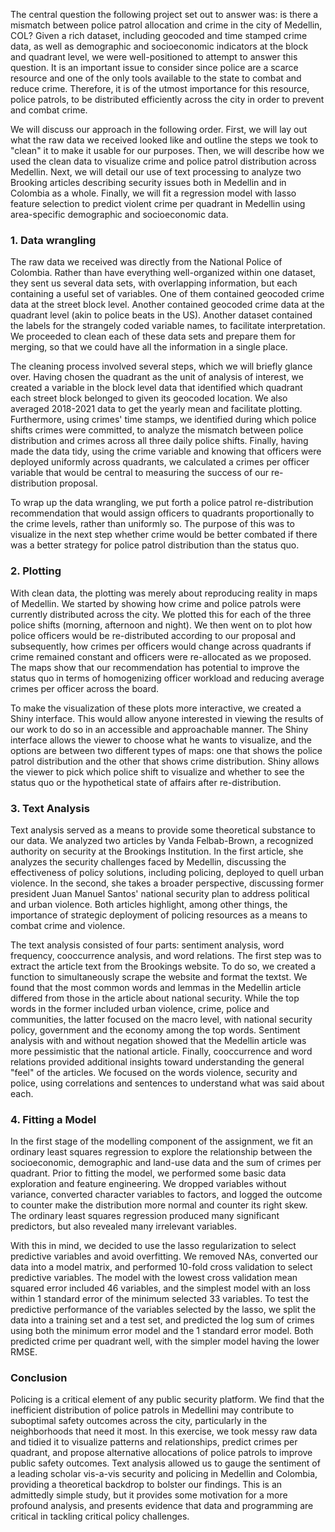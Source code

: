 The central question the following project set out to answer was: is there a mismatch between police patrol allocation and crime in the city of Medellin, COL? Given a rich dataset, including geocoded and time stamped crime data, as well as demographic and socioeconomic indicators at the block and quadrant level, we were well-positioned to attempt to answer this question. It is an important issue to consider since police are a scarce resource and one of the only tools available to the state to combat and reduce crime. Therefore, it is of the utmost importance for this resource, police patrols, to be distributed efficiently across the city in order to prevent and combat crime.

We will discuss our approach in the following order. First, we will lay out what the raw data we received looked like and outline the steps we took to "clean" it to make it usable for our purposes. Then, we will describe how we used the clean data to visualize crime and police patrol distribution across Medellin. Next, we will detail our use of text processing to analyze two Brooking articles describing security issues both in Medellin and in Colombia as a whole. Finally, we will fit a regression model with lasso feature selection to predict violent crime per quadrant in Medellin using area-specific demographic and socioeconomic data.

### 1. Data wrangling

The raw data we received was directly from the National Police of Colombia. Rather than have everything well-organized within one dataset, they sent us several data sets, with overlapping information, but each containing a useful set of variables. One of them contained geocoded crime data at the street block level. Another contained geocoded crime data at the quadrant level (akin to police beats in the US). Another dataset contained the labels for the strangely coded variable names, to facilitate interpretation. We proceeded to clean each of these data sets and prepare them for merging, so that we could have all the information in a single place. 

The cleaning process involved several steps, which we will briefly glance over. Having chosen the quadrant as the unit of analysis of interest, we created a variable in the block level data that identified which quadrant each street block belonged to given its geocoded location. We also averaged 2018-2021 data to get the yearly mean and facilitate plotting. Furthermore, using crimes' time stamps, we identified during which police shifts crimes were committed, to analyze the mismatch between police distribution and crimes across all three daily police shifts. Finally, having made the data tidy, using the crime variable and knowing that officers were deployed uniformly across quadrants, we calculated a crimes per officer variable that would be central to measuring the success of our re-distribution proposal.

To wrap up the data wrangling, we put forth a police patrol re-distribution recommendation that would assign officers to quadrants proportionally to the crime levels, rather than uniformly so. The purpose of this was to visualize in the next step whether crime would be better combated if there was a better strategy for police patrol distribution than the status quo.

### 2. Plotting

With clean data, the plotting was merely about reproducing reality in maps of Medellin. We started by showing how crime and police patrols were currently distributed across the city. We plotted this for each of the three police shifts (morning, afternoon and night). We then went on to plot how police officers would be re-distributed according to our proposal and subsequently, how crimes per officers would change across quadrants if crime remained constant and officers were re-allocated as we proposed. The maps show that our recommendation has potential to improve the status quo in terms of homogenizing officer workload and reducing average crimes per officer across the board.

To make the visualization of these plots more interactive, we created a Shiny interface. This would allow anyone interested in viewing the results of our work to do so in an accessible and approachable manner. The Shiny interface allows the viewer to choose what he wants to visualize, and the options are between two different types of maps: one that shows the police patrol distribution and the other that shows crime distribution. Shiny allows the viewer to pick which police shift to visualize and whether to see the status quo or the hypothetical state of affairs after re-distribution.

### 3. Text Analysis

Text analysis served as a means to provide some theoretical substance to our data. We analyzed two articles by Vanda Felbab-Brown, a recognized authority on security at the Brookings Institution. In the first article, she analyzes the security challenges faced by Medellin, discussing the effectiveness of policy solutions, including policing, deployed to quell urban violence. In the second, she takes a broader perspective, discussing former president Juan Manuel Santos' national security plan to address political and urban violence. Both articles highlight, among other things, the importance of strategic deployment of policing resources as a means to combat crime and violence. 

The text analysis consisted of four parts: sentiment analysis, word frequency, cooccurrence analysis, and word relations. The first step was to extract the article text from the Brookings website. To do so, we created a function to simultaneously scrape the website and format the textst. We found that the most common words and lemmas in the Medellin article differed from those in the article about national security. While the top words in the former included urban violence, crime, police and communities, the latter focused on the macro level, with national security policy, government and the economy among the top words. Sentiment analysis with and without negation showed that the Medellin article was more pessimistic that the national article. Finally, cooccurrence and word relations provided additional insights toward understanding the general "feel" of the articles. We focused on the words violence, security and police, using correlations and sentences to understand what was said about each. 


### 4. Fitting a Model

In the first stage of the modelling component of the assignment, we fit an ordinary least squares regression to explore the relationship between the socioeconomic, demographic and land-use data and the sum of crimes per quadrant. Prior to fitting the model, we performed some basic data exploration and feature engineering. We dropped variables without variance, converted character variables to factors, and logged the outcome to counter make the distribution more normal and counter its right skew. The ordinary least squares regression produced many significant predictors, but also revealed many irrelevant variables.

With this in mind, we decided to use the lasso regularization to select predictive variables and avoid overfitting. We removed NAs, converted our data into a model matrix, and performed 10-fold cross validation to select predictive variables. The model with the lowest cross validation mean squared error included 46 variables, and the simplest model with an loss within 1 standard error of the minimum selected 33 variables. To test the predictive performance of the variables selected by the lasso, we split the data into a training set and a test set, and predicted the log sum of crimes using both the minimum error model and the 1 standard error model. Both predicted crime per quadrant well, with the simpler model having the lower RMSE.


### Conclusion

Policing is a critical element of any public security platform. We find that the inefficient distribution of police patrols in Medellini may contribute to suboptimal safety outcomes across the city, particularly in the neighborhoods that need it most. In this exercise, we took messy raw data and tidied it to visualize patterns and relationships, predict crimes per quadrant, and propose alternative allocations of police patrols to improve public safety outcomes. Text analysis allowed us to gauge the sentiment of a leading scholar vis-a-vis security and policing in Medellin and Colombia, providing a theoretical backdrop to bolster our findings. This is an admittedly simple study, but it provides some motivation for a more profound analysis, and presents evidence that data and programming are critical in tackling critical policy challenges.      
